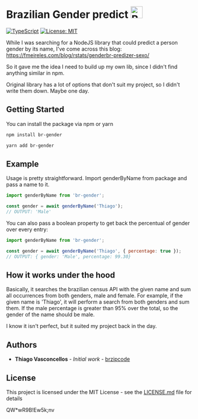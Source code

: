 # Brazilian Gender predict <img src="https://cdn.countryflags.com/thumbs/brazil/flag-button-round-250.png" width="32" height="32" title="Brazil" />

[![TypeScript](https://camo.githubusercontent.com/56e4a1d9c38168bd7b1520246d6ee084ab9abbbb/68747470733a2f2f62616467656e2e6e65742f62616467652f69636f6e2f547970655363726970743f69636f6e3d74797065736372697074266c6162656c266c6162656c436f6c6f723d626c756526636f6c6f723d353535353535)](https://github.com/ellerbrock/typescript-badges/) [![License: MIT](https://img.shields.io/badge/License-MIT-yellow.svg)](https://opensource.org/licenses/MIT)

While I was searching for a NodeJS library that could predict a person gender by its name, I've come across this blog: https://fmeireles.com/blog/rstats/genderbr-predizer-sexo/

So it gave me the idea I need to build up my own lib, since I didn't find anything similar in npm.

Original library has a lot of options that don't suit my project, so I didn't write them down. Maybe one day.

## Getting Started

You can install the package via npm or yarn

```bash
npm install br-gender
```

```bash
yarn add br-gender
```

## Example

Usage is pretty straightforward. Import genderByName from package and pass a name to it.

```js
import genderByName from 'br-gender';

const gender = await genderByName('Thiago');
// OUTPUT: 'Male'
```

You can also pass a boolean property to get back the percentual of gender over every entry:

```js
import genderByName from 'br-gender';

const gender = await genderByName('Thiago', { percentage: true });
// OUTPUT: { gender: 'Male', percentage: 99.30}
```

## How it works under the hood

Basically, it searches the brazilian census API with the given name and sum all occurrences from both genders, male and female.
For example, if the given name is 'Thiago', it will perform a search from both genders and sum them. If the male percentage is greater than 95% over the total, so the gender of the name should be male.

I know it isn't perfect, but it suited my project back in the day.

## Authors

- **Thiago Vasconcellos** - _Initial work_ - [brzipcode](https://github.com/thiagovasconcellos/br-gender)

## License

This project is licensed under the MIT License - see the [LICENSE.md](LICENSE.md) file for details

QW\*wR9B!Ew5k;nv

